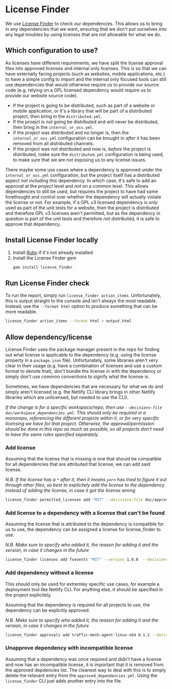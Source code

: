 # License Finder

We use [License Finder](https://github.com/pivotal/LicenseFinder) to check our dependencies. This allows us to bring in any dependencies that we want, ensuring that we don't put ourselves into any legal troubles by using licenses that are not allowable for what we do.

## Which configuration to use?

As licenses have different requirements, we have split the license approval files into approved licenses and internal only licenses. This is so that we can have externally facing projects (such as websites, mobile applications, etc.) to have a simple config to import and the internal only focused tools can still use dependencies that would otherwise require us to provide our source code (e.g. relying on a GPL licensed dependency would require us to provide our website source code).

- If the project is going to be distributed, such as part of a website or mobile application, or it's a library that will be part of a distributed project, then bring in the `distributed.yml`.
- If the proejct is not going be distributed and will never be distributed, then bring in the `internal_or_oss.yml`.
- If the project was distributed and no longer is, then the `internal_or_oss.yml` configuration can be brought in _after_ it has been removed from all distributed channels.
- If the project was not distributed and now is, _before_ the project is distributed, make sure the `distributed.yml` configuration is being used, to make sure that we are not exposing us to any license issues.

There maybe some use cases where a dependency is approved under the `internal_or_oss.yml` configuration, but the project itself has a distributed aspect _not_ including this dependency. In which case, it's safe to add an approval at the _project_ level and _not_ on a common level. This allows dependencies to still be used, but requires the project to have had some forethought and control over whether the dependency will actually violate the license or not. For example, if a GPL v3 licensed dependency is _only_ used as part of the unit tests for a website, then the project is distributed and therefore GPL v3 licenses aren't permitted, but as the dependency in question is part of the unit tests and therefore _not_ distributed, it is safe to approve that dependency.

## Install License Finder locally

1. Install [Ruby](https://www.ruby-lang.org/en/) if it's not already installed
2. Install the License Finder gem
   ```bash
   gem install license_finder
   ```

## Run License Finder check

To run the report, simply run `license_finder action_items`. Unfortunately, this is output straight to the console and isn't always the most readable. Instead, use the `--format html` option to produce something that can be more readable.

```bash
license_finder action_items --format html > output.html
```

## Allow dependency/license

License Finder uses the package manager present in the repo for finding out what license is applicable to the dependency (e.g. using the license property in a `package.json` file). Unfortunately, some libraries aren't very clear in their usage (e.g. have a combination of licenses and use a custom format to denote that), don't bundle the license in with the dependency or simply don't use common conventions to signify what the license is.

Sometimes, we have dependencies that are necessary for what we do and simply aren't licensed (e.g. the Netlify CLI library brings in other Netlify libraries which are unlicensed, but needed to use the CLI).

_If the change is for a specific workspace/repo, then use `--decisions-file doc/workspace_dependencies.yml`. This should only be required in a monorepo, referencing the different projects within it, or for very specific licensing we have for that project. Otherwise, the approval/permission should be done in this repo as much as possible, so all projects don't need to have the same rules specified separately._

### Add license

Assuming that the license that is missing is one that should be compatible for all dependencies that are attributed that license, we can add said license.

_N.B. If the license has a `*` after it, then it means `yarn` has tried to figure it out through other files, so best to explicitely add the license to the dependency instead of adding the license, in case it got the license wrong_

```bash
license_finder permitted_licenses add "MIT" --decisions-file doc/approved_licenses.yml --who "Benjamin Sproule" --why "Compatible license"
```

### Add license to a dependency with a license that can't be found

Assuming the license that is attributed to the dependency is compatible for us to use, the dependency can be assigned a license for license_finder to use.

_N.B. Make sure to specify who added it, the reason for adding it and the version, in case it changes in the future_

```bash
license_finder licenses add fsevents "MIT" --version 1.0.0  --decisions-file doc/fixed_dependency_licenses.yml --who "Benjamin Sproule" --why "Later versions added license"
```

### Add dependency without a license

This should only be used for extremley specific use cases, for example a deployment tool like Netlify CLI. For anything else, it should be specified in the project explicitely.

Assuming that the dependency is required for all projects to use, the dependency can be explicitly approved.

_N.B. Make sure to specify who added it, the reason for adding it and the version, in case it changes in the future_

```bash
license_finder approvals add traffic-mesh-agent-linux-x64 0.1.2 --decisions-file doc/approved_dependencies.yml --who "Benjamin Sproule" --why "license_finder can't access the repo (required by Netlify CLI)"
```

### Unapprove dependency with incompatible license

Assuming that a dependency was once required and didn't have a license and now has an incompatible license, it is important that it is removed from the approved depdencies list. The cleanest way to deal with this is to simply delete the relevant entry from the `approved_dependencies.yml`. Using the `license_finder` CLI just adds another entry into the file.

